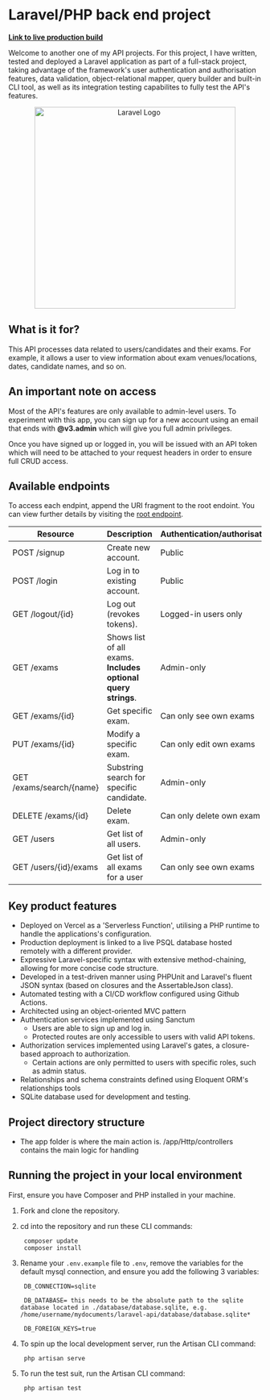 # Laravel/PHP back end project

**[Link to live production build](https://laravel-php-api.vercel.app/public/api)**

Welcome to another one of my API projects. For this project, I have written, tested and deployed a Laravel application as part of a full-stack project, taking advantage of the framework's user authentication and authorisation features, data validation, object-relational mapper, query builder and built-in CLI tool, as well as its integration testing capabilites to fully test the API's features.

<p align="center"><a href="https://laravel.com" target="_blank"><img src="https://raw.githubusercontent.com/laravel/art/master/logo-lockup/5%20SVG/2%20CMYK/1%20Full%20Color/laravel-logolockup-cmyk-red.svg" width="400" alt="Laravel Logo"></a></p>

## What is it for?
This API processes data related to users/candidates and their exams. For example, it allows a user to view information about exam venues/locations, dates, candidate names, and so on.

## An important note on access
Most of the API's features are only available to admin-level users. To experiment with this app, you can sign up for a new account using an email that ends with **@v3.admin** which will give you full admin privileges.

Once you have signed up or logged in, you will be issued with an API token which will need to be attached to your request headers in order to ensure full CRUD access.


## Available endpoints
To access each endpint, append the URI fragment to the root endoint.
You can view further details by visiting the [root endpoint](https://laravel-php-api.vercel.app/public/api).

Resource | Description | Authentication/authorisation
---|---|---
POST /signup | Create new account. | Public
POST /login | Log in to existing account. | Public
GET /logout/{id} | Log out (revokes tokens). | Logged-in users only
GET /exams | Shows list of all exams. **Includes optional query strings**. | Admin-only
GET /exams/{id} | Get specific exam. | Can only see own exams
PUT /exams/{id} | Modify a specific exam. | Can only edit own exams
GET /exams/search/{name} | Substring search for specific candidate. | Admin-only
DELETE /exams/{id} | Delete exam. | Can only delete own exam
GET /users | Get list of all users. | Admin-only
GET /users/{id}/exams | Get list of all exams for a user | Can only see own exams



## Key product features
- Deployed on Vercel as a 'Serverless Function', utilising a PHP runtime to handle the applications's configuration.
- Production deployment is linked to a live PSQL database hosted remotely with a different provider.
- Expressive Laravel-specific syntax with extensive method-chaining, allowing for more concise code structure.
- Developed in a test-driven manner using PHPUnit and Laravel's fluent JSON syntax (based on closures and the AssertableJson class).
- Automated testing with a CI/CD workflow configured using Github Actions.
- Architected using an object-oriented MVC pattern
- Authentication services implemented using Sanctum
    - Users are able to sign up and log in.
    - Protected routes are only accessible to users with valid API tokens.
- Authorization services implemented using Laravel's gates, a closure-based approach to authorization.
    - Certain actions are only permitted to users with specific roles, such as admin status.
- Relationships and schema constraints defined using Eloquent ORM's relationships tools
- SQLite database used for development and testing.

## Project directory structure
- The app folder is where the main action is. /app/Http/controllers contains the main logic for handling 

## Running the project in your local environment
First, ensure you have Composer and PHP installed in your machine.

1) Fork and clone the repository.
2) cd into the repository and run these CLI commands:

        composer update
        composer install

3) Rename your ```.env.example``` file to ```.env```, remove the variables for the default mysql connection, and ensure you add the following 3 variables:

        DB_CONNECTION=sqlite

        DB_DATABASE= this needs to be the absolute path to the sqlite database located in ./database/database.sqlite, e.g. /home/username/mydocuments/laravel-api/database/database.sqlite*

        DB_FOREIGN_KEYS=true

4) To spin up the local development server, run the Artisan CLI command:
        
        php artisan serve

5) To run the test suit, run the Artisan CLI command:

        php artisan test

